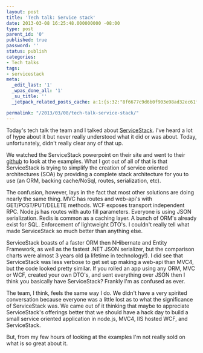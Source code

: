```yaml
---
layout: post
title: 'Tech talk: Service stack'
date: 2013-03-08 16:25:48.000000000 -08:00
type: post
parent_id: '0'
published: true
password: ''
status: publish
categories:
- Tech talks
tags:
- servicestack
meta:
  _edit_last: '1'
  _wpas_done_all: '1'
  _su_title: ''
  _jetpack_related_posts_cache: a:1:{s:32:"8f6677c9d6b0f903e98ad32ec61f8deb";a:2:{s:7:"expires";i:1560613195;s:7:"payload";a:3:{i:0;a:1:{s:2:"id";i:4919;}i:1;a:1:{s:2:"id";i:3696;}i:2;a:1:{s:2:"id";i:4939;}}}}

permalink: "/2013/03/08/tech-talk-service-stack/"
---
```

Today's tech talk the team and I talked about [ServiceStack](http://www.servicestack.net/). I've heard a lot of hype about it but never really understood what it did or was about. Today, unfortunately, didn't really clear any of that up.

We watched the ServiceStack powerpoint on their site and went to their [github](https://github.com/ServiceStack/ServiceStack) to look at the examples. What I got out of all of that is that ServiceStack is trying to simplify the creation of service oriented architectures (SOA) by providing a complete stack architecture for you to use (an ORM, backing cache/NoSql, routes, serialization, etc).

The confusion, however, lays in the fact that most other solutions are doing nearly the same thing. MVC has routes and web-api's with GET/POST/PUT/DELETE methods. WCF exposes transport independent RPC. Node.js has routes with auto fill parameters. Everyone is using JSON serialization. Redis is common as a caching layer. A bunch of ORM's already exist for SQL. Enforcement of lightweight DTO's. I couldn't really tell what made ServiceStack so much better than anything else.

ServiceStack boasts of a faster ORM then NHibernate and Entity Framework, as well as the fastest .NET JSON serializer, but the comparison charts were almost 3 years old (a lifetime in technology!). I did see that ServiceStack was less verbose to get set up making a web-api than MVC4, but the code looked pretty similar. If you rolled an app using any ORM, MVC or WCF, created your own DTO's, and sent everything over JSON then I think you basically have ServiceStack? Frankly I'm as confused as ever.

The team, I think, feels the same way I do. We didn't have a very spirited conversation because everyone was a little lost as to what the significance of ServiceStack was. We came out of it thinking that maybe to appreciate ServiceStack's offerings better that we should have a hack day to build a small service oriented application in node.js, MVC4, IIS hosted WCF, and ServiceStack.

But, from my few hours of looking at the examples I'm not really sold on what is so great about it.

